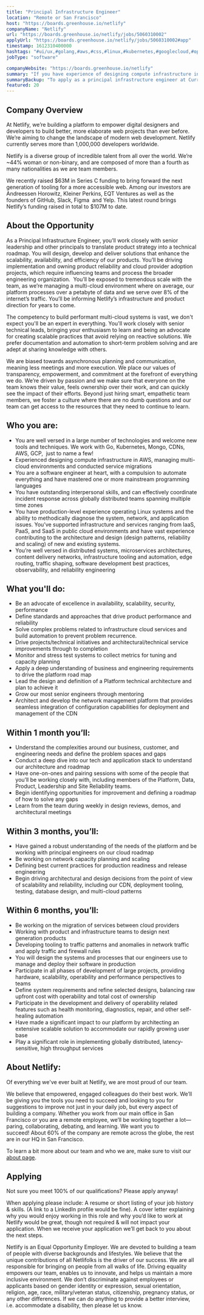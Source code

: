 ```yaml
---
title: "Principal Infrastructure Engineer"
location: "Remote or San Francisco"
host: "https://boards.greenhouse.io/netlify"
companyName: "Netlify"
url: "https://boards.greenhouse.io/netlify/jobs/5060310002"
applyUrl: "https://boards.greenhouse.io/netlify/jobs/5060310002#app"
timestamp: 1612310400000
hashtags: "#ui/ux,#golang,#aws,#css,#linux,#kubernetes,#googlecloud,#operations,#management,#git"
jobType: "software"

companyWebsite: "https://boards.greenhouse.io/netlify"
summary: "If you have experience of designing compute infrastructure in AWS, managing multi-cloud environments and conducted service migrations, consider applying to Netlify's job post for a new Principal Infrastructure Engineer."
summaryBackup: "To apply as a principal infrastructure engineer at Current Job Openings at Netlify, you preferably need to have some knowledge of: #ui/ux, #operations, #golang."
featured: 20
---
```


## Company Overview

At Netlify, we’re building a platform to empower digital designers and developers to build better, more elaborate web projects than ever before. We’re aiming to change the landscape of modern web development. Netlify currently serves more than 1,000,000 developers worldwide.

Netlify is a diverse group of incredible talent from all over the world. We’re ~44% woman or non-binary, and are composed of more than a fourth as many nationalities as we are team members.

We recently raised $63M in Series C funding to bring forward the next generation of tooling for a more accessible web. Among our investors are Andreessen Horowitz, Kleiner Perkins, EQT Ventures as well as the founders of GitHub, Slack, Figma  and Yelp. This latest round brings Netlify’s funding raised in total to $107M to date.

## About the Opportunity

As a Principal Infrastructure Engineer, you’ll work closely with senior leadership and other principals to translate product strategy into a technical roadmap. You will design, develop and deliver solutions that enhance the scalability, availability, and efficiency of our products. You’ll be driving implementation and owning product reliability and cloud provider adoption projects, which require influencing teams and process the broader engineering organization.  You’ll be exposed to tremendous scale with the team, as we’re managing a multi-cloud environment where on average, our platform processes over a petabyte of data and we serve over 8% of the internet’s traffic. You’ll be informing Netlify’s infrastructure and product direction for years to come. 

The competency to build performant multi-cloud systems is vast, we don't expect you'll be an expert in everything. You'll work closely with senior technical leads, bringing your enthusiasm to learn and being an advocate for creating scalable practices that avoid relying on reactive solutions. We prefer documentation and automation to short-term problem solving and are adept at sharing knowledge with others.

We are biased towards asynchronous planning and communication, meaning less meetings and more execution. We place our values of transparency, empowerment, and commitment at the forefront of everything we do. We’re driven by passion and we make sure that everyone on the team knows their value, feels ownership over their work, and can quickly see the impact of their efforts. Beyond just hiring smart, empathetic team members, we foster a culture where there are no dumb questions and our team can get access to the resources that they need to continue to learn. 

## Who you are: 

*   You are well versed in a large number of technologies and welcome new tools and techniques. We work with Go, Kubernetes, Mongo, CDNs, AWS, GCP,  just to name a few! 
*   Experienced designing compute infrastructure in AWS, managing multi-cloud environments and conducted service migrations
*   You are a software engineer at heart, with a compulsion to automate everything and have mastered one or more mainstream programming languages 
*   You have outstanding interpersonal skills, and can effectively coordinate incident response across globally distributed teams spanning multiple time zones
*   You have production-level experience operating Linux systems and the ability to methodically diagnose the system, network, and application issues. You’ve supported infrastructure and services ranging from IaaS, PaaS, and SaaS in public cloud environments and have vast experience contributing to the architecture and design (design patterns, reliability and scaling) of new and existing systems. 
*   You’re well versed in distributed systems, microservices architectures, content delivery networks, infrastructure tooling and automation, edge routing, traffic shaping, software development best practices, observability, and reliability engineering

## What you'll do: 

*   Be an advocate of excellence in availability, scalability, security, performance
*   Define standards and approaches that drive product performance and reliability
*   Solve complex problems related to infrastructure cloud services and build automation to prevent problem recurrence. 
*   Drive projects/technical initiatives and architectural/technical service improvements through to completion
*   Monitor and stress test systems to collect metrics for tuning and capacity planning
*   Apply a deep understanding of business and engineering requirements to drive the platform road map
*   Lead the design and definition of a Platform technical architecture and plan to achieve it 
*   Grow our most senior engineers through mentoring
*   Architect and develop the network management platform that provides seamless integration of configuration capabilities for deployment and management of the CDN

## Within 1 month you’ll: 

*   Understand the complexities around our business, customer, and engineering needs and define the problem spaces and gaps 
*   Conduct a deep dive into our tech and application stack to understand our architecture and roadmap
*   Have one-on-ones and pairing sessions with some of the people that you’ll be working closely with, including members of the Platform, Data,  Product, Leadership and Site Reliability teams. 
*   Begin identifying opportunities for improvement and defining a roadmap of how to solve any gaps 
*   Learn from the team during weekly in design reviews, demos, and architectural meetings

## Within 3 months, you’ll: 

*   Have gained a robust understanding of the needs of the platform and be working with principal engineers on our cloud roadmap
*   Be working on network capacity planning and scaling
*   Defining best current practices for production readiness and release engineering
*   Begin driving architectural and design decisions from the point of view of scalability and reliability, including our CDN, deployment tooling, testing, database design, and multi-cloud patterns 

## Within 6 months, you’ll: 

*   Be working on the migration of services between cloud providers
*   Working with product and infrastructure teams to design next generation products
*   Developing tooling to traffic patterns and anomalies in network traffic and apply traffic and firewall rules
*   You will design the systems and processes that our engineers use to manage and deploy their software in production
*   Participate in all phases of development of large projects, providing hardware, scalability, operability and performance perspectives to teams
*   Define system requirements and refine selected designs, balancing raw upfront cost with operability and total cost of ownership
*   Participate in the development and delivery of operability related features such as health monitoring, diagnostics, repair, and other self-healing automation
*   Have made a significant impact to our platform by architecting an extensive scalable solution to accommodate our rapidly growing user base 
*   Play a significant role in implementing globally distributed, latency-sensitive, high throughput services

## About Netlify: 

Of everything we've ever built at Netlify, we are most proud of our team.

We believe that empowered, engaged colleagues do their best work. We’ll be giving you the tools you need to succeed and looking to you for suggestions to improve not just in your daily job, but every aspect of building a company. Whether you work from our main office in San Francisco or you are a remote employee, we’ll be working together a lot—paring, collaborating, debating, and learning. We want you to succeed! About 60% of the company are remote across the globe, the rest are in our HQ in San Francisco.

To learn a bit more about our team and who we are, make sure to visit our [about page](http://netlify.com/about).

## Applying

Not sure you meet 100% of our qualifications? Please apply anyway!

When applying please include: A resume or short listing of your job history & skills. (A link to a LinkedIn profile would be fine). A cover letter explaining why you would enjoy working in this role and why you’d like to work at Netlify would be great, though not required & will not impact your application. When we receive your application we’ll get back to you about the next steps.

Netlify is an Equal Opportunity Employer. We are devoted to building a team of people with diverse backgrounds and lifestyles. We believe that the unique contributions of all Netlifolks is the driver of our success. We are all responsible for bringing on people from all walks of life. Driving equality empowers our team, enables us to innovate, and helps us maintain a more inclusive environment. We don’t discriminate against employees or applicants based on gender identity or expression, sexual orientation, religion, age, race, military/veteran status, citizenship, pregnancy status, or any other differences. If we can do anything to provide a better interview, i.e. accommodate a disability, then please let us know.
